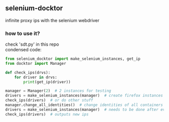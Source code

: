 ## selenium-docktor
infinite proxy ips with the selenium webdriver

### how to use it?
check 'sdt.py' in this repo
<br>condensed code:
```python
from selenium_docktor import make_selenium_instances, get_ip
from docktor import Manager

def check_ips(drvs):
    for driver in drvs:
        print(get_ip(driver))

manager = Manager(2)  # 2 instances for testing
drivers = make_selenium_instances(manager)  # create firefox instances with a proxy profile
check_ips(drivers)  # or do other stuff
manager.change_all_identities()  # change identities of all containers
drivers = make_selenium_instances(manager)  # needs to be done after every ip renew
check_ips(drivers)  # outputs new ips
```